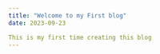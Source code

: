 ```yaml
---
title: "Welcome to my First blog"
date: 2023-09-23

This is my first time creating this blog
---
```

